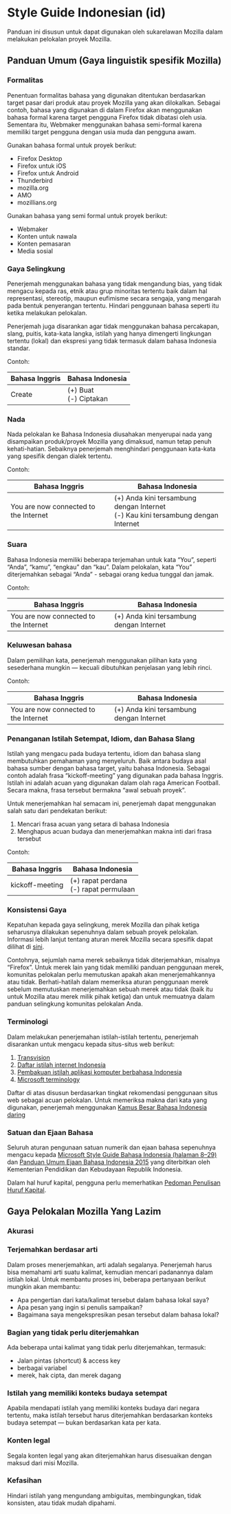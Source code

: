 # Style Guide Indonesian (id)

Panduan ini disusun untuk dapat digunakan oleh sukarelawan Mozilla dalam melakukan pelokalan proyek Mozilla.

## Panduan Umum (Gaya linguistik spesifik Mozilla)

### Formalitas

Penentuan formalitas bahasa yang digunakan ditentukan berdasarkan target pasar dari produk atau proyek Mozilla yang akan dilokalkan. Sebagai contoh, bahasa yang digunakan di dalam Firefox akan menggunakan bahasa formal karena target pengguna Firefox tidak dibatasi oleh usia. Sementara itu, Webmaker menggunakan bahasa semi-formal karena memiliki target pengguna dengan usia muda dan pengguna awam.

Gunakan bahasa formal untuk proyek berikut:
* Firefox Desktop
* Firefox untuk iOS
* Firefox untuk Android
* Thunderbird
* mozilla.org
* AMO
* mozillians.org

Gunakan bahasa yang semi formal untuk proyek berikut:
* Webmaker
* Konten untuk nawala
* Konten pemasaran
* Media sosial

### Gaya Selingkung

Penerjemah menggunakan bahasa yang tidak mengandung bias, yang tidak mengacu kepada ras, etnik atau grup minoritas tertentu baik dalam hal representasi, stereotip, maupun eufimisme secara sengaja, yang mengarah pada bentuk penyerangan tertentu. Hindari penggunaan bahasa seperti itu ketika melakukan pelokalan.

Penerjemah juga disarankan agar tidak menggunakan bahasa percakapan, slang, puitis, kata-kata langka, istilah yang hanya dimengerti lingkungan tertentu (lokal) dan ekspresi yang tidak termasuk dalam bahasa Indonesia standar.

Contoh:

|Bahasa Inggris|Bahasa Indonesia|
|----|----|
|Create |(+) Buat <br>(-) Ciptakan|

### Nada

Nada pelokalan ke Bahasa Indonesia diusahakan menyerupai nada yang disampaikan produk/proyek Mozilla yang dimaksud, namun tetap penuh kehati-hatian. Sebaiknya penerjemah menghindari penggunaan kata-kata yang spesifik dengan dialek tertentu.

Contoh:

|Bahasa Inggris|Bahasa Indonesia|
|----|----|
|You are now connected to the Internet|(+) Anda kini tersambung dengan Internet<br>(-) Kau kini tersambung dengan Internet|

### Suara

Bahasa Indonesia memiliki beberapa terjemahan untuk kata “You”, seperti “Anda”, “kamu”, “engkau” dan “kau”. Dalam pelokalan, kata “You” diterjemahkan sebagai “Anda” - sebagai orang kedua tunggal dan jamak.

Contoh:

|Bahasa Inggris|Bahasa Indonesia|
|----|----|
|You are now connected to the Internet|(+) Anda kini tersambung dengan Internet|

### Keluwesan bahasa

Dalam pemilihan kata, penerjemah menggunakan pilihan kata yang sesederhana mungkin — kecuali dibutuhkan penjelasan yang lebih rinci.

Contoh:

|Bahasa Inggris|Bahasa Indonesia|
|----|----|
|You are now connected to the Internet|(+) Anda kini tersambung dengan Internet|

### Penanganan Istilah Setempat, Idiom, dan Bahasa Slang

Istilah yang mengacu pada budaya tertentu, idiom dan bahasa slang membutuhkan pemahaman yang menyeluruh. Baik antara budaya asal bahasa sumber dengan bahasa target, yaitu bahasa Indonesia. Sebagai contoh adalah frasa “kickoff-meeting” yang digunakan pada bahasa Inggris. Istilah ini adalah acuan yang digunakan dalam olah raga American Football. Secara makna, frasa tersebut bermakna “awal sebuah proyek”.

Untuk menerjemahkan hal semacam ini, penerjemah dapat menggunakan salah satu dari pendekatan berikut:
1. Mencari frasa acuan yang setara di bahasa Indonesia
1. Menghapus acuan budaya dan menerjemahkan makna inti dari frasa tersebut

Contoh:

|Bahasa Inggris|Bahasa Indonesia|
|----|----|
|kickoff-meeting|(+) rapat perdana<br>(-) rapat permulaan|

### Konsistensi Gaya

Kepatuhan kepada gaya selingkung, merek Mozilla dan pihak ketiga seharusnya dilakukan sepenuhnya dalam sebuah proyek pelokalan. Informasi lebih lanjut tentang aturan merek Mozilla secara spesifik dapat dilihat di [sini](https://www.mozilla.org/en-US/styleguide/identity/firefox/branding/).

Contohnya, sejumlah nama merek sebaiknya tidak diterjemahkan, misalnya “Firefox”. Untuk merek lain yang tidak memiliki panduan penggunaan merek, komunitas pelokalan perlu memutuskan apakah akan menerjemahkannya atau tidak. Berhati-hatilah dalam memeriksa aturan penggunaan merek sebelum memutuskan menerjemahkan sebuah merek atau tidak (baik itu untuk Mozilla atau merek milik pihak ketiga) dan untuk memuatnya dalam panduan selingkung komunitas pelokalan Anda.

### Terminologi

Dalam melakukan penerjemahan istilah-istilah tertentu, penerjemah disarankan untuk mengacu kepada situs-situs web berikut:
1. [Transvision](https://transvision.mozfr.org)
1. [Daftar istilah internet Indonesia](https://id.m.wikipedia.org/wiki/Daftar_istilah_Internet_Indonesia)
1. [Pembakuan istilah aplikasi komputer berbahasa Indonesia](https://id.wikisource.org/wiki/Panduan_Pembakuan_Istilah,_Pelaksanaan_Instruksi_Presiden_Nomor_2_Tahun_2001_Tentang_Penggunaan_Komputer_Dengan_Aplikasi_Komputer_Berbahasa_Indonesia)
1. [Microsoft terminology](https://www.microsoft.com/en-us/language)

Daftar di atas disusun berdasarkan tingkat rekomendasi penggunaan situs web sebagai acuan pelokalan. Untuk memeriksa makna dari kata yang digunakan, penerjemah menggunakan [Kamus Besar Bahasa Indonesia daring](https://kbbi.kemdikbud.go.id/)

### Satuan dan Ejaan Bahasa

Seluruh aturan pengunaan satuan numerik dan ejaan bahasa sepenuhnya mengacu kepada [Microsoft Style Guide Bahasa Indonesia (halaman 8–29)](http://download.microsoft.com/download/6/9/9/6996c354-d462-4638-abfd-5610915c909b/ind-idn-StyleGuide.pdf) dan [Panduan Umum Ejaan Bahasa Indonesia 2015](https://puebi.readthedocs.io/en/latest/) yang diterbitkan oleh Kementerian Pendidikan dan Kebudayaan Republik Indonesia.

Dalam hal huruf kapital, pengguna perlu memerhatikan [Pedoman Penulisan Huruf Kapital](http://id.wikipedia.org/wiki/Wikipedia:Pedoman_penulisan_huruf_kapital).

## Gaya Pelokalan Mozilla Yang Lazim

### Akurasi

### Terjemahkan berdasar arti

Dalam proses menerjemahkan, arti adalah segalanya. Penerjemah harus bisa memahami arti suatu kalimat, kemudian mencari padanannya dalam istilah lokal. Untuk membantu proses ini, beberapa pertanyaan berikut mungkin akan membantu:
* Apa pengertian dari kata/kalimat tersebut dalam bahasa lokal saya?
* Apa pesan yang ingin si penulis sampaikan?
* Bagaimana saya mengekspresikan pesan tersebut dalam bahasa lokal?

### Bagian yang tidak perlu diterjemahkan

Ada beberapa untai kalimat yang tidak perlu diterjemahkan, termasuk:
* Jalan pintas (shortcut) & access key
* berbagai variabel
* merek, hak cipta, dan merek dagang

### Istilah yang memiliki konteks budaya setempat

Apabila mendapati istilah yang memiliki konteks budaya dari negara tertentu, maka istilah tersebut harus diterjemahkan berdasarkan konteks budaya setempat — bukan berdasarkan kata per kata.

### Konten legal

Segala konten legal yang akan diterjemahkan harus disesuaikan dengan maksud dari misi Mozilla.

### Kefasihan

Hindari istilah yang mengundang ambiguitas, membingungkan, tidak konsisten, atau tidak mudah dipahami.
